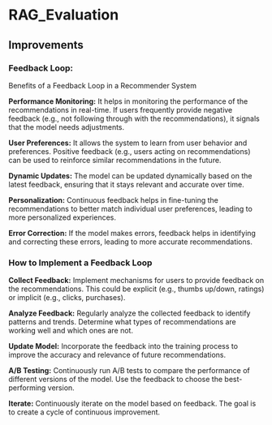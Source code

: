 # RAG_Evaluation






## Improvements


### Feedback Loop:

Benefits of a Feedback Loop in a Recommender System

**Performance Monitoring:** It helps in monitoring the performance of the recommendations in real-time. If users frequently provide negative feedback (e.g., not following through with the recommendations), it signals that the model needs adjustments.

**User Preferences:** It allows the system to learn from user behavior and preferences. Positive feedback (e.g., users acting on recommendations) can be used to reinforce similar recommendations in the future.

**Dynamic Updates:** The model can be updated dynamically based on the latest feedback, ensuring that it stays relevant and accurate over time.

**Personalization:** Continuous feedback helps in fine-tuning the recommendations to better match individual user preferences, leading to more personalized experiences.

**Error Correction:** If the model makes errors, feedback helps in identifying and correcting these errors, leading to more accurate recommendations.

### How to Implement a Feedback Loop

**Collect Feedback:** Implement mechanisms for users to provide feedback on the recommendations. This could be explicit (e.g., thumbs up/down, ratings) or implicit (e.g., clicks, purchases).

**Analyze Feedback:** Regularly analyze the collected feedback to identify patterns and trends. Determine what types of recommendations are working well and which ones are not.

**Update Model:** Incorporate the feedback into the training process to improve the accuracy and relevance of future recommendations.

**A/B Testing:** Continuously run A/B tests to compare the performance of different versions of the model. Use the feedback to choose the best-performing version.

**Iterate:** Continuously iterate on the model based on feedback. The goal is to create a cycle of continuous improvement.


